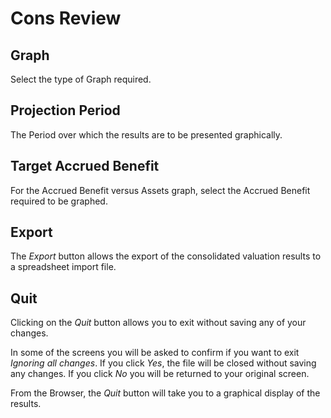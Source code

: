 # Cons Review



## Graph

Select the type of Graph required.

## Projection Period

The Period over which the results are to be presented graphically.

## Target Accrued Benefit

For the Accrued Benefit versus Assets graph, select the Accrued Benefit
required to be graphed.

## Export

The _Export_ button allows the export of the consolidated valuation
results to a spreadsheet import file.

## Quit

Clicking on the _Quit_ button allows you to exit without saving any of
your changes.

In some of the screens you will be asked to confirm if you want to exit
_Ignoring all changes_. If you click _Yes_, the file will be closed
without saving any changes. If you click _No_ you will be returned to your
original screen.

From the Browser, the _Quit_ button will take you to a graphical display
of the results.